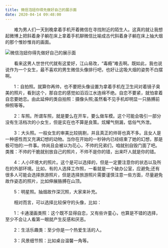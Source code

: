 ```yaml
---
title: 微信泡妞你得先做好自己的展示面
date: 2020-04-14 09:48:00
---
```




　　难为男人们一天到晚拿着手机开着微信在寻找附近的陌生人。这真的就让我想起微博上把斜着身子躺在床上拿着手机聊微信比喻成古代斜着身子躺在床上抽大烟的那个惟妙惟肖的画面。

![微信泡妞你得先做好自己的展示面](/img/637c48141aa8f4e7e0db7a0c7d4fbef5.jpg)

　　看来这男人世世代代就有这爱好，江山易改，“毒瘾”难去啊。既如此，我也说说作为一个女生，最不喜欢的男生微信头像排行吧，也好让这吸大烟的姿势不白摆啊。

　　1：自拍照。就算你再帅，也不要把头像设置为拿着手机在卫生间对着镜子臭美的照片，看到这个，那自恋的感觉如滔滔江水连绵不绝。自恋不要紧，就怕拿着自恋要她恋。由此延伸的类自拍照：摄像头照;虽然看不见手机却明显一只胳膊前伸照等等。

　　2：车照。所谓车照，就是要么在开车，要么做车模。这个可能会吸引一部分没有生活档次的小女生，但是实在也不算是良策。炫耀气侧漏，低俗气外泄。

　　3：大头照。一般女生的审美比较挑剔，并且真正的帅哥也真不多。且女人是一种感性而又充满幻想的动物。当你在开始的一秒钟内已经结束了她的幻想，那是极可怕的:一件事。帅尚且会被以为花心，不帅的兄弟们，咱就别自毁门面了吧。类推：不帅的干脆就别放自己的照片，不帅不是你的错，出来吓人就是你的错。

　　4：人小环境大的照片。这个是可以选择的，但是一定要注意你的状态以及所在的外部环境。比如，有的人选择工作照，一看就是一个破办公室，应避免;还有很多人可能会选择旅游照片，但是选择旅游照片需要谨慎注意一些方面，尽量避免故作姿态的照片，比如伸展胳膊在山顶。

　　5：明星照。抽烟故作深沉照，大家来补充。

　　相对而言，可以选择比较保守的头像，比如：

　　1：卡通漫画类照：这个既不显得自恋，又有些许童心，也算是不错的选择，至少不会让人看第一眼就产生反感和厌恶。

　　2：生活乐趣类：至少你是一个热爱生活的人。

　　3：风景细节照：比如桌台温馨一角等。